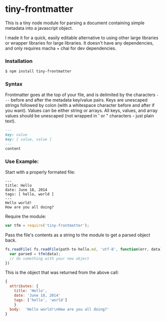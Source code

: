 # tiny-frontmatter

This is a tiny node module for parsing a document containing simple metadata into a javascript object.

I made it for a quick, easily editable alternative to using other large libraries or wrapper libraries for large libraries. It doesn't have any dependencies, and only requires macha + chai for dev dependencies.

### Installation

```sh
$ npm install tiny-frontmatter
````

### Syntax

Frontmatter goes at the top of your file, and is delimited by the characters `---` before and after the metadata key/value pairs. Keys are unescaped strings followed by colon (with a whitespace character before and after if you want). Values can be either string or arrays. All keys, values, and array values should be unescaped (not wrapped in ' or " characters - just plain text).

```Markdown
---
key: value
key: [ value, value ]
---
content
```

### Use Example:

Start with a properly formated file:

```
---
title: Hello
date: June 18, 2014
tags: [ hello, world ]
---
Hello world!
How are you all doing?

```

Require the module:

```js
var tfm = require('tiny-frontmatter');
```

Pass the file's contents as a string to the module to get a parsed object back.

```js
fs.readFile( fs.readFile(path-to-hello.md, 'utf-8', function(err, data) {
  var parsed = tfm(data);
  // do something with your new object
})
```

This is the object that was returned from the above call:

```js
{
  attributes: {
    title: 'Hello',
    date: 'June 18, 2014'
    tags: ['hello', 'world']
    }
  body:  'Hello world!\nHow are you all doing?'
}
```
